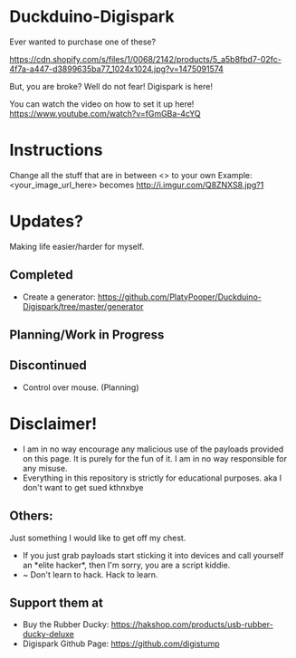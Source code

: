 # Duckduino-Digispark
Ever wanted to purchase one of these? 

https://cdn.shopify.com/s/files/1/0068/2142/products/5_a5b8fbd7-02fc-4f7a-a447-d3899635ba77_1024x1024.jpg?v=1475091574

But, you are broke? Well do not fear! Digispark is here!

You can watch the video on how to set it up here! https://www.youtube.com/watch?v=fGmGBa-4cYQ
# Instructions
Change all the stuff that are in between <> to your own
Example: <your_image_url_here> becomes http://i.imgur.com/Q8ZNXS8.jpg?1

# Updates?
Making life easier/harder for myself.
## Completed
* Create a generator: https://github.com/PlatyPooper/Duckduino-Digispark/tree/master/generator
## Planning/Work in Progress

## Discontinued
* Control over mouse. (Planning)
# Disclaimer!
* I am in no way encourage any malicious use of the payloads provided on this page. It is purely for the fun of it. I am in no way responsible for any misuse.
* Everything in this repository is strictly for educational purposes. aka I don't want to get sued kthnxbye

## Others:
Just something I would like to get off my chest.

* If you just grab payloads start sticking it into devices and call yourself an \*elite hacker\*, then I'm sorry, you are a script kiddie.
* ~ Don't learn to hack. Hack to learn.

## Support them at
* Buy the Rubber Ducky: https://hakshop.com/products/usb-rubber-ducky-deluxe
* Digispark Github Page: https://github.com/digistump

